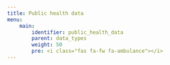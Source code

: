 ```yaml
---
title: Public health data
menu:
    main:
        identifier: public_health_data
        parent: data_types
        weight: 50
        pre: <i class="fas fa-fw fa-ambulance"></i>
---
```

